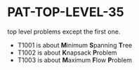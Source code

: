 # PAT-TOP-LEVEL-35
top level problems except the first one.

- T1001 is about **M**inimum **S**panning **T**ree
- T1002 is about **K**napsack **P**roblem
- T1003 is about **M**aximum **F**low **P**roblem
